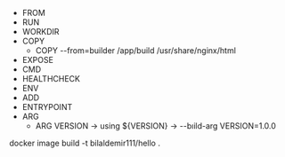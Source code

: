 - FROM
- RUN
- WORKDIR
- COPY
    - COPY --from=builder /app/build /usr/share/nginx/html
- EXPOSE
- CMD
- HEALTHCHECK
- ENV
- ADD
- ENTRYPOINT
- ARG
    - ARG VERSION -> using ${VERSION} -> --bıild-arg VERSION=1.0.0

docker image build -t bilaldemir111/hello .